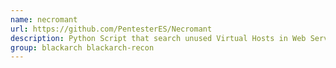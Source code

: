 ```yaml
---
name: necromant
url: https://github.com/PentesterES/Necromant
description: Python Script that search unused Virtual Hosts in Web Servers.
group: blackarch blackarch-recon
---
```

